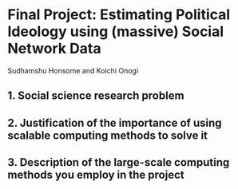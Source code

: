 # Final Project: Estimating Political Ideology using (massive) Social Network Data
Sudhamshu Honsome and Koichi Onogi
## 1. Social science research problem
## 2. Justification of the importance of using scalable computing methods to solve it
## 3. Description of the large-scale computing methods you employ in the project

